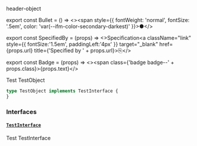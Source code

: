 header-object


export const Bullet = () => <><span style={{ fontWeight: 'normal', fontSize: '.5em', color: 'var(--ifm-color-secondary-darkest)' }}>●</span></>

export const SpecifiedBy = (props) => <>Specification<a className="link" style={{ fontSize:'1.5em', paddingLeft:'4px' }} target="_blank" href={props.url} title={'Specified by ' + props.url}>⎘</a></>

export const Badge = (props) => <><span class={'badge badge--' + props.class}>{props.text}</span></>


Test TestObject

```graphql
type TestObject implements TestInterface {
}
```


### Interfaces

#### [`TestInterface`](#)

Test TestInterface






